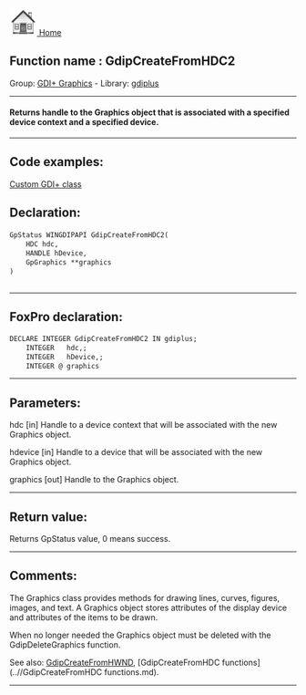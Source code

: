[<img src="../../images/home.png"> Home ](https://github.com/VFPX/Win32API)  

## Function name : GdipCreateFromHDC2
Group: [GDI+ Graphics](../../functions_group.md#GDIplus_Graphics)  -  Library: [gdiplus](../../Libraries.md#gdiplus)  
***  


#### Returns handle to the Graphics object that is associated with a specified device context and a specified device.


***  


## Code examples:
[Custom GDI+ class](../../samples/sample_450.md)  

## Declaration:
```foxpro  
GpStatus WINGDIPAPI GdipCreateFromHDC2(
    HDC hdc,
    HANDLE hDevice,
    GpGraphics **graphics
)
  
```  
***  


## FoxPro declaration:
```foxpro  
DECLARE INTEGER GdipCreateFromHDC2 IN gdiplus;
	INTEGER   hdc,;
	INTEGER   hDevice,;
	INTEGER @ graphics  
```  
***  


## Parameters:
hdc
[in] Handle to a device context that will be associated with the new Graphics object.

hdevice
[in] Handle to a device that will be associated with the new Graphics object. 

graphics
[out] Handle to the Graphics object.  
***  


## Return value:
Returns GpStatus value, 0 means success.  
***  


## Comments:
The Graphics class provides methods for drawing lines, curves, figures, images, and text. A Graphics object stores attributes of the display device and attributes of the items to be drawn.  
  
When no longer needed the Graphics object must be deleted with the GdipDeleteGraphics function.  
  
See also: [GdipCreateFromHWND](../gdiplus/GdipCreateFromHWND.md), [GdipCreateFromHDC functions](..//GdipCreateFromHDC functions.md).  
  
***  

